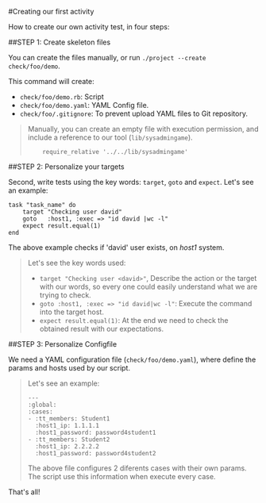 
#Creating our first activity

How to create our own activity test, in four steps:

##STEP 1: Create skeleton files

You can create the files manually, or run `./project --create check/foo/demo`.

This command will create:
* `check/foo/demo.rb`: Script
* `check/foo/demo.yaml`: YAML Config file.
* `check/foo/.gitignore`: To prevent upload YAML files to Git repository.


> Manually, you can create an empty file with execution permission, 
and include a reference to our tool (`lib/sysadmingame`).
> ```
>     require_relative '../../lib/sysadmingame'
> ```

##STEP 2: Personalize your targets

Second, write tests using the key words: `target`, `goto` and `expect`.
Let's see an example:

```
task "task_name" do
	target "Checking user david"
	goto   :host1, :exec => "id david |wc -l"
	expect result.equal(1)
end
```

The above example checks if 'david' user exists, on *host1* system.

> Let's see the key words used:
>
> * `target "Checking user <david>"`, Describe the action or the target 
with our words, so every one could easily understand what we are trying
to check.
> * `goto :host1, :exec => "id david|wc -l"`: Execute the command 
into the target host.
> * `expect result.equal(1)`: At the end we need to check the obtained 
result with our expectations.

##STEP 3: Personalize Configfile

We need a YAML configuration file (`check/foo/demo.yaml`), where define 
the params and hosts used by our script.

> Let's see an example:
>
> ```
> ---
> :global:
> :cases:
> - :tt_members: Student1
>   :host1_ip: 1.1.1.1
>   :host1_password: password4student1
> - :tt_members: Student2
>   :host1_ip: 2.2.2.2
>   :host1_password: password4student2
> ```
> The above file configures 2 diferents cases with their own params. The script
> use this information when execute every case.

That's all!
